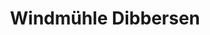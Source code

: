 ---
title: "Windmühle Dibbersen"
url: /buchholz-in-der-nordheide/windmuehle-dibbersen/
shop: Andenken
---